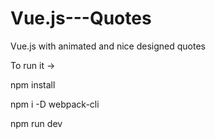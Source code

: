 # Vue.js---Quotes
Vue.js with animated and nice designed quotes

To run it ->

npm install

npm i -D webpack-cli

npm run dev
